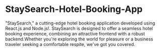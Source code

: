 # StaySearch-Hotel-Booking-App
"StaySearch," a cutting-edge hotel booking application developed using React.js and Node.js!. StaySearch is designed to offer a seamless hotel booking experience, combining an attractive frontend with a robust backend.Whether you're exploring the world for pleasure or a business traveler seeking a comfortable respite, we've got you covered.

